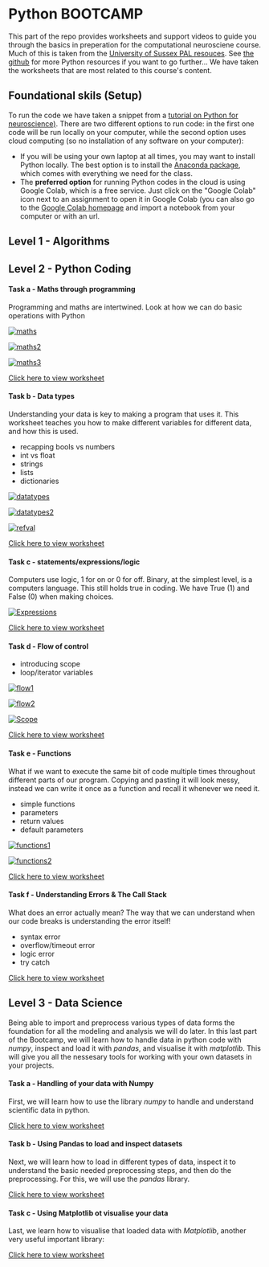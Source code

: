 # Python BOOTCAMP

This part of the repo provides worksheets and support videos to guide you through the basics in preperation for the computational neurosciene course. Much of this is taken from the <a href="https://github.com/SussexPAL/PythonCrashCourse">University of Sussex PAL resouces</a>. See <a href="https://github.com/SussexPAL/PythonCrashCourse">the github</a> for more Python resources if you want to go further... We have taken the worksheets that are most related to this course's content. 

## Foundational skils (Setup)

 To run the code we have taken a snippet from a <a href="https://github.com/wimmerlab/MBC_data_analysis/tree/main">tutorial on Python for neuroscience)</a>. 
 There are two different options to run code: in the first one code will be run locally on your computer, while the second option uses cloud computing (so no installation of any software on your computer):
- If you will be using your own laptop at all times, you may want to install Python locally. The best option is to install the [Anaconda package](https://www.anaconda.com/products/distribution), which comes with everything we need for the class.
- The **preferred option** for running Python codes in the cloud is using Google Colab, which is a free service. Just click on the "Google Colab" icon next to an assignment to open it in Google Colab (you can also go to the [Google Colab homepage](https://colab.research.google.com/) and import a notebook from your computer or with an url.

## Level 1 - Algorithms


## Level 2 - Python Coding

#### Task a - Maths through programming
Programming and maths are intertwined. Look at how we can do basic operations with Python

[![maths](https://img.youtube.com/vi/GTaE5NSzItw/0.jpg)](https://www.youtube.com/watch?v=GTaE5NSzItw)

[![maths2](https://img.youtube.com/vi/_XvHuiKWipE/0.jpg)](https://www.youtube.com/watch?v=_XvHuiKWipE)

[![maths3](https://img.youtube.com/vi/0uBWvzF91i8/0.jpg)](https://www.youtube.com/watch?v=0uBWvzF91i8)

<a href="https://github.com/SussexPAL/PythonCrashCourse/blob/main/Worksheets/day_1_maths_through_programming.ipynb">Click here to view worksheet</a>

#### Task b - Data types
Understanding your data is key to making a program that uses it. This worksheet teaches you how to make different variables for different data, and how this is used.

* recapping bools vs numbers
* int vs float
* strings 
* lists 
* dictionaries
  
[![datatypes](https://img.youtube.com/vi/nsVPueieqzY/0.jpg)](https://www.youtube.com/watch?v=nsVPueieqzY) 

[![datatypes2](https://img.youtube.com/vi/EQppV-ffrZw/0.jpg)](https://www.youtube.com/watch?v=EQppV-ffrZw) 

[![refval](https://img.youtube.com/vi/mArBkIrCDdM/0.jpg)](https://www.youtube.com/watch?v=mArBkIrCDdM) 

<a href="https://github.com/SussexPAL/PythonCrashCourse/blob/main/Worksheets/day_1_data_types.ipynb">Click here to view worksheet</a>

#### Task c - statements/expressions/logic
Computers use logic, 1 for on or 0 for off. Binary, at the simplest level, is a computers language. This still holds true in coding. We have True (1) and False (0) when making choices. 

[![Expressions](https://img.youtube.com/vi/leysSDiLLSs/0.jpg)](https://www.youtube.com/watch?v=leysSDiLLSs)

<a href="https://github.com/SussexPAL/PythonCrashCourse/blob/main/Worksheets/day_2_logic_expressions.ipynb">Click here to view worksheet</a>

#### Task d - Flow of control

* introducing scope
* loop/iterator variables
  
[![flow1](https://img.youtube.com/vi/eUvVqedh838/0.jpg)](https://www.youtube.com/watch?v=eUvVqedh838)

[![flow2](https://img.youtube.com/vi/gj60K2j23YI/0.jpg)](https://www.youtube.com/watch?v=gj60K2j23YI)

[![Scope](https://img.youtube.com/vi/GIKhBCIH5wY/0.jpg)](https://www.youtube.com/watch?v=GIKhBCIH5wY) 

<a href="https://github.com/SussexPAL/PythonCrashCourse/blob/main/Worksheets/day_2_flow_of_control.ipynb">Click here to view worksheet</a>

#### Task e - Functions
What if we want to execute the same bit of code multiple times throughout different parts of our program. Copying and pasting it will look messy, instead we can write it once as a function and recall it whenever we need it.
* simple functions
* parameters
* return values
* default parameters

[![functions1](https://img.youtube.com/vi/RaS9R50k--c/0.jpg)](https://www.youtube.com/watch?v=RaS9R50k--c)

[![functions2](https://img.youtube.com/vi/JQ5rdpqKpos/0.jpg)](https://www.youtube.com/watch?v=JQ5rdpqKpos)

<a href="https://github.com/SussexPAL/PythonCrashCourse/blob/main/Worksheets/day_2_functions.ipynb">Click here to view worksheet</a>

#### Task f - Understanding Errors & The Call Stack
What does an error actually mean? The way that we can understand when our code breaks is understanding the error itself!
* syntax error
* overflow/timeout error
* logic error
* try catch


<a href="https://github.com/SussexPAL/PythonCrashCourse/blob/main/Worksheets/day_2_understanding_errors.ipynb">Click here to view worksheet</a>



## Level 3 - Data Science

Being able to import and preprocess various types of data forms the foundation for all the modeling and analysis we will do later. In this last part of the Bootcamp, we will learn how to handle data in python code with _numpy_, inspect and load it with _pandas_, and visualise it with _matplotlib_. This will give you all the nessesary tools for working with your own datasets in your projects.

#### Task a - Handling of your data with Numpy
First, we will learn how to use the library _numpy_ to handle and understand scientific data in python.

<a href="BOOTCAMP/Level 3 - Data Science/3a_numpy.ipynb">Click here to view worksheet</a>

#### Task b - Using Pandas to load and inspect datasets
Next, we will learn how to load in different types of data, inspect it to understand the basic needed preprocessing steps, and then do the preprocessing. For this, we will use the _pandas_ library.

<a href="BOOTCAMP/Level 3 - Data Science/3b_pandas.ipynb">Click here to view worksheet</a>

#### Task c - Using Matplotlib ot visualise your data
Last, we learn how to visualise that loaded data with _Matplotlib_, another very useful important library:

<a href="BOOTCAMP/Level 3 - Data Science/3c_datasets.ipynb">Click here to view worksheet</a>